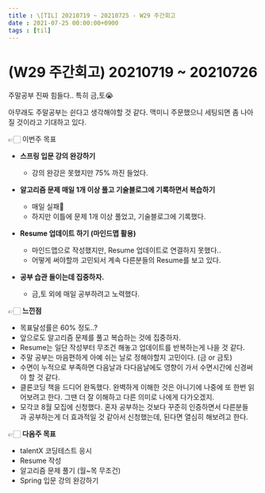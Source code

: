```yaml
---
title : \[TIL] 20210719 ~ 20210725 - W29 주간회고
date : 2021-07-25 00:00:00+0900
tags : [til]
---
```


# **(W29 주간회고) 20210719 ~ 20210726**

주말공부 진짜 힘들다.. 특히 금,토😭

아무래도 주말공부는 쉰다고 생각해야할 것 같다. 맥미니 주문했으니 세팅되면 좀 나아질 것이라고 기대하고 있다.


👉🏻 이번주 목표

- **스프링 입문 강의 완강하기**
    - 강의 완강은 못했지만 75% 까진 들었다.
- **알고리즘 문제 매일 1개 이상 풀고 기술블로그에 기록하면서 복습하기**
    - 매일 실패🥲
    - 하지만 이틀에 문제 1개 이상 풀었고, 기술블로그에 기록했다.

- **Resume 업데이트 하기 (마인드맵 활용)**
    - 마인드맵으로 작성했지만, Resume 업데이트로 연결하지 못했다..
    - 어떻게 써야할까 고민되서 계속 다른분들의 Resume를 보고 있다.
	
- **공부 습관 들이는데 집중하자.**
    - 금,토 외에 매일 공부하려고 노력했다.

👉🏻 **느낀점**

- 목표달성률은 60% 정도..?
- 앞으로도 알고리즘 문제를 풀고 복습하는 것에 집중하자.
- Resume는 일단 작성부터 무조건 해놓고 업데이트를 반복하는게 나을 것 같다.
- 주말 공부는 마음편하게 아예 쉬는 날로 정해야할지 고민이다. (금 or 금토)
- 수면이 누적으로 부족하면 다음날과 다다음날에도 영향이 가서 수면시간에 신경써야 할 것 같다.
- 클론코딩 책을 드디어 완독했다. 완벽하게 이해한 것은 아니기에 나중에 또 한번 읽어보려고 한다. 그땐 더 잘 이해하고 다른 의미로 나에게 다가오겠지.
- 모각코 8월 모집에 신청했다. 혼자 공부하는 것보다 꾸준히 인증하면서 다른분들과 공부하는게 더 효과적일 것 같아서 신청했는데, 된다면 열심히 해보려고 한다.

👉🏻 **다음주 목표**

- talentX 코딩테스트 응시
- Resume 작성
- 알고리즘 문제 풀기 (월~목 무조건)
- Spring 입문 강의 완강하기